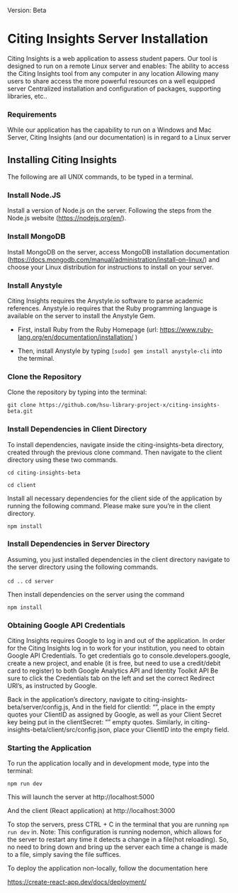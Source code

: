 

Version: Beta

Citing Insights Server Installation
=====
Citing Insights is a web application to assess student papers. Our tool is designed to run on a remote Linux server and enables:
The ability to access the Citing Insights tool from any computer in any location
Allowing many users to share access the more powerful resources on a well equipped server
Centralized installation and configuration of packages, supporting libraries, etc..
### Requirements
While our application has the capability to run on a Windows and Mac Server, Citing Insights (and our documentation) is in regard to a Linux server 
## Installing Citing Insights
The following are all UNIX commands, to be typed in a terminal.  
### Install Node.JS
Install a version of Node.js on the server. Following the steps from the Node.js website (https://nodejs.org/en/).  
### Install MongoDB
Install MongoDB on the server, access MongoDB installation documentation (https://docs.mongodb.com/manual/administration/install-on-linux/)  and choose your Linux distribution for instructions to install on your server.  
### Install Anystyle
Citing Insights requires the Anystyle.io software to parse academic references. Anystyle.io requires that the Ruby programming language  is available on the server to install the Anystyle Gem.

  * First, install Ruby from the Ruby Homepage 
(url: https://www.ruby-lang.org/en/documentation/installation/ )

  * Then, install Anystyle by typing  `[sudo] gem install anystyle-cli` into the terminal. 

### Clone the Repository
Clone the repository by typing into the terminal:

`git clone https://github.com/hsu-library-project-x/citing-insights-beta.git`

### Install Dependencies in Client Directory

To install dependencies, navigate inside the citing-insights-beta directory, created through the previous clone command. Then navigate to the client directory using these two commands. 

`cd citing-insights-beta`

`cd client`

Install all necessary dependencies for the client side of the application by running the following command. Please make sure you’re in the client directory. 

`npm install`

### Install Dependencies in Server Directory

Assuming, you just installed dependencies in the client directory navigate to the server directory using the following commands. 

`cd ..`
`cd server`

Then install dependencies on the server using the command

`npm install`

### Obtaining Google API Credentials
Citing Insights requires Google to log in and out of the application. In order for the Citing Insights log in to work for your institution, you need to obtain Google API Credentials. To get credentials go to console.developers.google, create a new project, and enable (it is free, but need to use a credit/debit card to register) to both Google Analytics API and Identity Toolkit API
Be sure to click the Credentials tab on the left and set the correct Redirect URI’s, as instructed by Google. 

Back in the application’s directory, navigate to citing-insights-beta/server/config.js,
And in the field for clientId: “”, place in the empty quotes your ClientID as assigned by Google, as well as your Client Secret key being put in the clientSecret: “” empty quotes. 
Similarly, in citing-insights-beta/client/src/config.json, place your ClientID into the empty field. 


### Starting the Application

To run the application locally and in development mode, type into the terminal:

`npm run dev`

This will launch the server at http://localhost:5000

And the client (React application) at http://localhost:3000

To stop the servers, press CTRL + C in the terminal that you are running `npm run dev` in.
Note: This configuration is running nodemon, which allows for the server to restart any time it detects a change in a file(hot reloading). So, no need to bring down and bring up the server each time a change is made to a file, simply saving the file suffices.

To deploy the application non-locally, follow the documentation here

https://create-react-app.dev/docs/deployment/
